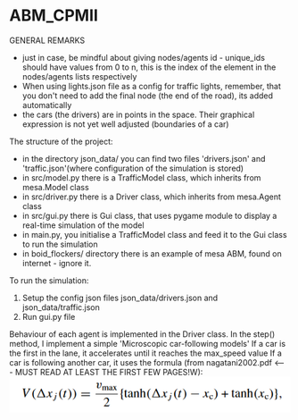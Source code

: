 # ABM_CPMII

GENERAL REMARKS 
- just in case, be mindful about giving nodes/agents id - unique_ids should have values from 0 to n,
this is the index of the element in the nodes/agents lists respectively
- When using lights.json file as a config for traffic lights, remember, that you don't need to add the final node (the end of the road), its added automatically
- the cars (the drivers) are in points in the space. Their graphical expression is not yet well adjusted (boundaries of a car)

The structure of the project:
- in the directory json_data/ you can find two files 'drivers.json' and 'traffic.json'(where configuration of the simulation is stored)
- in src/model.py there is a TrafficModel class, which inherits from mesa.Model class
- in src/driver.py there is a Driver class, which inherits from mesa.Agent class
- in src/gui.py there is Gui class, that uses pygame module to display a real-time simulation of the model
- in main.py, you initialise a TrafficModel class and feed it to the Gui class to run the simulation
- in boid_flockers/ directory there is an example of mesa ABM, found on internet - ignore it.

To run the simulation:
1. Setup the config json files json_data/drivers.json and json_data/traffic.json
2. Run gui.py file


Behaviour of each agent is implemented in the Driver class. In the step() method, I implement a simple 'Microscopic car-following models'
If a car is the first in the lane, it accelerates until it reaches the max_speed value
If a car is following another car, it uses the formula (from nagatani2002.pdf <--- MUST READ AT LEAST THE FIRST FEW PAGES!W):
<img src="velocity_formula.png" >
